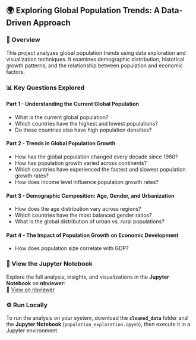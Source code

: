 ## 🌍 Exploring Global Population Trends: A Data-Driven Approach  

### 📌 Overview  
This project analyzes global population trends using data exploration and visualization techniques. It examines demographic distribution, historical growth patterns, and the relationship between population and economic factors.  

### 📊 Key Questions Explored  

#### **Part 1 - Understanding the Current Global Population**  
- What is the current global population?  
- Which countries have the highest and lowest populations?  
- Do these countries also have high population densities?  

#### **Part 2 - Trends in Global Population Growth**  
- How has the global population changed every decade since 1960?  
- How has population growth varied across continents?  
- Which countries have experienced the fastest and slowest population growth rates?  
- How does income level influence population growth rates?  

#### **Part 3 - Demographic Composition: Age, Gender, and Urbanization**  
- How does the age distribution vary across regions?  
- Which countries have the most balanced gender ratios?  
- What is the global distribution of urban vs. rural populations?  

#### **Part 4 - The Impact of Population Growth on Economic Development**  
- How does population size correlate with GDP?  

### 📂 View the Jupyter Notebook  
Explore the full analysis, insights, and visualizations in the **Jupyter Notebook** on **nbviewer**:  
🔗 [View on nbviewer](https://nbviewer.org/github/Suwethaig/Projects/blob/main/global_population_exploration/population_exploration.ipynb)  

### ⚙️ Run Locally  
To run the analysis on your system, download the **`cleaned_data`** folder and the **Jupyter Notebook** (`population_exploration.ipynb`), then execute it in a Jupyter environment.  
